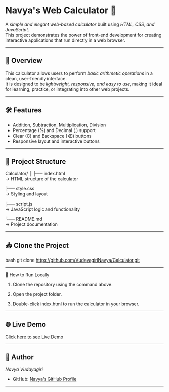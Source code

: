 # Navya's Web Calculator 🧮

A *simple and elegant web-based calculator* built using *HTML, CSS, and JavaScript*.  
This project demonstrates the power of front-end development for creating interactive applications that run directly in a web browser.

---

## 🔹 Overview

This calculator allows users to perform *basic arithmetic operations* in a clean, user-friendly interface.  
It is designed to be *lightweight, responsive, and easy to use*, making it ideal for learning, practice, or integrating into other web projects.

---

## 🛠 Features

- Addition, Subtraction, Multiplication, Division  
- Percentage (%) and Decimal (.) support  
- Clear (C) and Backspace (⌫) buttons  
- Responsive layout and interactive buttons  

---

## 📂 Project Structure

Calculator/ 
│ 
├── index.html   
  → HTML structure of the calculator 

├── style.css    
  → Styling and layout 
  
├── script.js    
  → JavaScript logic and functionality 
  
└── README.md   
  → Project documentation

---

## 📥 Clone the Project

bash
git clone https://github.com/VudayagiriNavya/Calculator.git

---

🎯 How to Run Locally

1. Clone the repository using the command above.


2. Open the project folder.


3. Double-click index.html to run the calculator in your browser.



---

## 🌐 Live Demo

[Click here to see Live Demo](https://vudayagirinavya.github.io/Calculator/)

---

## 🚀 Author

*Navya Vudayagiri*  
- GitHub: [Navya's GitHub Profile](https://github.com/VudayagiriNavya)

---

